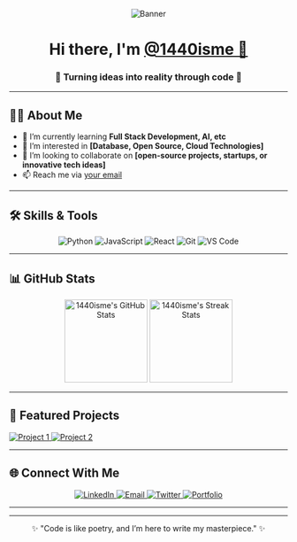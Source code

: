 <!-- Header Section -->
<p align="center">
  <img src="https://user-images.githubusercontent.com/12345678/your-banner.png" alt="Banner" />
</p>

<h1 align="center">Hi there, I'm <a href="https://github.com/1440isme" target="_blank">@1440isme 👋</a></h1>
<h3 align="center">🌟 Turning ideas into reality through code 🌟</h3>

---

<!-- About Me Section -->
## 👩‍💻 About Me
- 🌱 I’m currently learning **Full Stack Development, AI, etc**
- 👀 I’m interested in **[Database, Open Source, Cloud Technologies]**
- 💞️ I’m looking to collaborate on **[open-source projects, startups, or innovative tech ideas]**
- 📫 Reach me via [your email](mailto:binhmetal05@gamil.com)


---

<!-- Skills Section -->
## 🛠️ Skills & Tools
<p align="center">
  <img src="https://img.shields.io/badge/-Python-3776AB?style=flat-square&logo=python&logoColor=white" alt="Python" />
  <img src="https://img.shields.io/badge/-JavaScript-F7DF1E?style=flat-square&logo=javascript&logoColor=black" alt="JavaScript" />
  <img src="https://img.shields.io/badge/-React-61DAFB?style=flat-square&logo=react&logoColor=black" alt="React" />
  <img src="https://img.shields.io/badge/-Git-F05032?style=flat-square&logo=git&logoColor=white" alt="Git" />
  <img src="https://img.shields.io/badge/-VS%20Code-007ACC?style=flat-square&logo=visual-studio-code&logoColor=white" alt="VS Code" />
</p>

---

<!-- Stats Section -->
## 📊 GitHub Stats
<p align="center">
  <img src="https://github-readme-stats.vercel.app/api?username=1440isme&show_icons=true&theme=radical" alt="1440isme's GitHub Stats" height="150" />
  <img src="https://github-readme-streak-stats.herokuapp.com/?user=1440isme&theme=radical" alt="1440isme's Streak Stats" height="150" />
</p>

---

<!-- Projects Section -->
## 🌟 Featured Projects
<p>
  <a href="https://github.com/1440isme/project1">
    <img src="https://github-readme-stats.vercel.app/api/pin/?username=1440isme&repo=project1&theme=radical" alt="Project 1" />
  </a>
  <a href="https://github.com/1440isme/project2">
    <img src="https://github-readme-stats.vercel.app/api/pin/?username=1440isme&repo=project2&theme=radical" alt="Project 2" />
  </a>
</p>

---

<!-- Connect Section -->
## 🌐 Connect With Me
<p align="center">
  <a href="https://linkedin.com/in/your-profile" target="_blank">
    <img src="https://img.shields.io/badge/-LinkedIn-0077B5?style=for-the-badge&logo=linkedin&logoColor=white" alt="LinkedIn" />
  </a>
  <a href="mailto:binhmetal05@gmail.com.com" target="_blank">
    <img src="https://img.shields.io/badge/-Email-D14836?style=for-the-badge&logo=gmail&logoColor=white" alt="Email" />
  </a>
  <a href="https://twitter.com/yourhandle" target="_blank">
    <img src="https://img.shields.io/badge/-Twitter-1DA1F2?style=for-the-badge&logo=twitter&logoColor=white" alt="Twitter" />
  </a>
  <a href="https://yourportfolio.com" target="_blank">
    <img src="https://img.shields.io/badge/-Portfolio-FF5722?style=for-the-badge&logo=Google-Chrome&logoColor=white" alt="Portfolio" />
  </a>
</p>

---

<!-- Fun Section -->


---

<p align="center">✨ "Code is like poetry, and I’m here to write my masterpiece." ✨</p>
